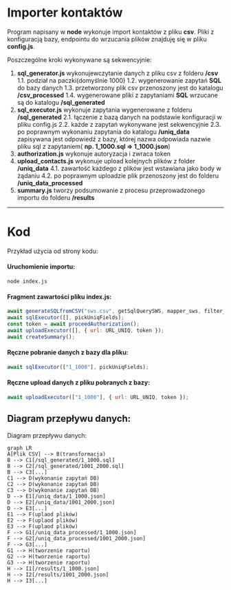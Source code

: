 # Importer kontaktów

Program napisany w **node** wykonuje import kontaktów z pliku **csv**. Pliki z konfiguracją bazy, endpointu do wrzucania plików znajduję się w pliku **config.js**.

Poszczególne kroki wykonywane są sekwencyjnie:

1. **sql_generator.js** wykonujewczytanie danych z pliku csv z folderu **/csv**
   1.1. podział na paczki(domyślnie 1000)
   1.2. wygenerowanie zapytań **SQL** do bazy danych
   1.3. przetworzony plik csv przenoszony jest do katalogu **/csv_processed**
   1.4. wygenerowane pliki z zapytaniami **SQL** wrzucane są do katalogu **/sql_generated**
2. **sql_executor.js** wykonuje zapytania wygenerowane z folderu **/sql_generated**
   2.1. łączenie z bazą danych na podstawie konfiguracji w pliku config.js
   2.2. każde z zapytań wykonywane jest sekwencyjnie
   2.3. po poprawnym wykonaniu zapytania do katalogu **/uniq_data** zapisywana jest odpowiedź z bazy, której nazwa odpowiada nazwie pliku sql z zapytaniem( **np. 1_1000.sql => 1_1000.json**)
3. **authorization.js** wykonuje autoryzacja i zwraca token
4. **upload_contacts.js** wykonuje upload kolejnych plików z folder **/uniq_data**
   4.1. zawartość każdego z plików jest wstawiana jako body w żądaniu
   4.2. po poprawnym uploadzie plik przenoszony jest do folderu **/uniq_data_processed**
5. **summary.js** tworzy podsumowanie z procesu przeprowadzonego importu do folderu **/results**

---

# Kod

Przykład użycia od strony kodu:

#### Uruchomienie importu:

```node
node index.js
```

#### Fragment zawartości pliku index.js:

```javascript
await generateSQLfromCSV("sws.csv", getSqlQuerySWS, mapper_sws, filter_sws);
await sqlExecutor([], pickUniqFields);
const token = await proceedAuthorization();
await uploadExecutor([], { url: URL_UNIQ, token });
await createSummary();
```

#### Ręczne pobranie danych z bazy dla pliku:

```javascript
await sqlExecutor(["1_1000"], pickUniqFields);
```

#### Ręczne upload danych z pliku pobranych z bazy:

```javascript
await uploadExecutor(["1_1000"], { url: URL_UNIQ, token });
```

## Diagram przepływu danych:

Diagram przepływu danych:

```mermaid
graph LR
A[Plik CSV] --> B(transformacja)
B --> C1[/sql_generated/1_1000.sql]
B --> C2[/sql_generated/1001_2000.sql]
B --> C3[...]
C1 --> D(wykonanie zapytań DB)
C2 --> D(wykonanie zapytań DB)
C3 --> D(wykonanie zapytań DB)
D --> E1[/uniq_data/1_1000.json]
D --> E2[/uniq_data/1001_2000.json]
D --> E3[...]
E1 --> F(uplaod plików)
E2 --> F(uplaod plików)
E3 --> F(uplaod plików)
F --> G1[/uniq_data_processed/1_1000.json]
F --> G2[/uniq_data_processed/1001_2000.json]
F --> G3[...]
G1 --> H(tworzenie raportu)
G2 --> H(tworzenie raportu)
G3 --> H(tworzenie raportu)
H --> I1[/results/1_1000.json]
H --> I2[/results/1001_2000.json]
H --> I3[...]
```

